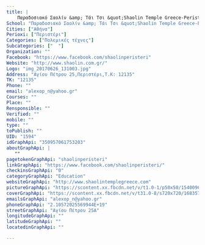 ```yaml
---
title: |
    Παραδοσιακό Σαολίν &amp; Τάι Τσι &quot;Shaolin Temple Greece-Peristeri
School: "Παραδοσιακό Σαολίν &amp; Τάι Τσι &quot;Shaolin Temple Greece-Peristeri"
Cities: ["Αθήνα"]
Perioxi: ["Περιστέρι"]
Categories: ["Πολεμικές τέχνες"]
Subcategories: ["  "]
Organization: ""
Facebook: "https://www.facebook.com/shaolinperisteri"
Website: "http://www.shaolin.com.gr/"
Logo: "img_20170626_131003.jpg"
Address: "Αγίου Πέτρου 25,Περιστέρι,Τ.Κ: 12135"
TK: "12135"
Phone: ""
email: "alexop_n@yahoo.gr"
Courses: ""
Place: ""
Rensponsible: ""
Verified: ""
mobile: ""
type: ""
toPublish: ""
UID: "1594"
idGraphApi: "350957061753203"
aboutGraphApi: | 
   ""
pagetokenGraphApi: "shaolinperisteri"
linkGraphApi: "https://www.facebook.com/shaolinperisteri/"
checkinsGraphApi: "0"
categoryGraphApi: "Education"
websiteGraphApi: "http://www.shaolintemplegreece.com"
pictureGraphApi: "https://scontent.xx.fbcdn.net/v/t1.0-1/p50x50/15400967_633424383506468_4860478056845247560_n.jpg?oh=873f6b372d98d3663f6901e3c81a440a&amp;oe=5B0AE5D5"
coverGraphApi: "https://scontent.xx.fbcdn.net/v/t31.0-8/s720x720/16835756_666400983542141_8915709580388293963_o.jpg?oh=f2889dbb97d072deff16535e9f6493ca&amp;oe=5B0162B6"
emailsGraphApi: "alexop_n@yahoo.gr"
phoneGraphApi: "2.10572025569944E+19"
streetGraphApi: "Αγίου Πέτρου 25Α"
longitudeGraphApi: ""
latitudeGraphApi: ""
locatedinGraphApi: ""

---
```




